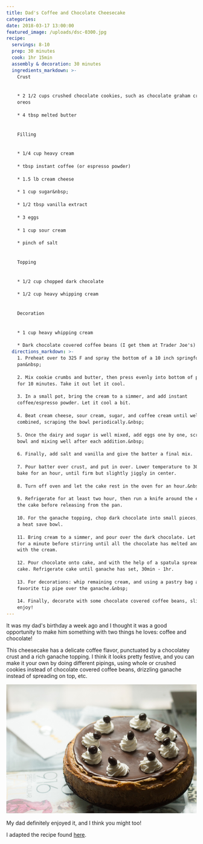 ```yaml
---
title: Dad's Coffee and Chocolate Cheesecake
categories:
date: 2018-03-17 13:00:00
featured_image: /uploads/dsc-0300.jpg
recipe:
  servings: 8-10
  prep: 30 minutes
  cook: 1hr 15min
  assembly & decoration: 30 minutes
  ingredients_markdown: >-
    Crust


    * 2 1/2 cups crushed chocolate cookies, such as chocolate graham crackers or
    oreos

    * 4 tbsp melted butter


    Filling


    * 1/4 cup heavy cream

    * tbsp instant coffee (or espresso powder)

    * 1.5 lb cream cheese

    * 1 cup sugar&nbsp;

    * 1/2 tbsp vanilla extract

    * 3 eggs

    * 1 cup sour cream

    * pinch of salt


    Topping


    * 1/2 cup chopped dark chocolate

    * 1/2 cup heavy whipping cream


    Decoration


    * 1 cup heavy whipping cream

    * Dark chocolate covered coffee beans (I get them at Trader Joe's)
  directions_markdown: >-
    1. Preheat over to 325 F and spray the bottom of a 10 inch springform
    pan&nbsp;

    2. Mix cookie crumbs and butter, then press evenly into bottom of pan. Bake
    for 10 minutes. Take it out let it cool.

    3. In a small pot, bring the cream to a simmer, and add instant
    coffee/espresso powder. Let it cool a bit.

    4. Beat cream cheese, sour cream, sugar, and coffee cream until well
    combined, scraping the bowl periodically.&nbsp;

    5. Once the dairy and sugar is well mixed, add eggs one by one, scraping
    bowl and mixing well after each addition.&nbsp;

    6. Finally, add salt and vanilla and give the batter a final mix.

    7. Pour batter over crust, and put in over. Lower temperature to 300F and
    bake for an hour, until firm but slightly jiggly in center.

    8. Turn off oven and let the cake rest in the oven for an hour.&nbsp;

    9. Refrigerate for at least two hour, then run a knife around the edge of
    the cake before releasing from the pan.

    10. For the ganache topping, chop dark chocolate into small pieces, place in
    a heat save bowl.

    11. Bring cream to a simmer, and pour over the dark chocolate. Let it sit
    for a minute before stirring until all the chocolate has melted and mixed
    with the cream.

    12. Pour chocolate onto cake, and with the help of a spatula spread over the
    cake. Refrigerate cake until ganache has set, 30min - 1hr.

    13. For decorations: whip remaining cream, and using a pastry bag and your
    favorite tip pipe over the ganache.&nbsp;

    14. Finally, decorate with some chocolate covered coffee beans, slice, and
    enjoy!
---
```


It was my dad's birthday a week ago and I thought it was a good opportunity to make him something with two things he loves: coffee and chocolate!&nbsp;

This cheesecake has a delicate coffee flavor, punctuated by a chocolatey crust and a rich ganache topping. I think it looks pretty festive, and you can make it your own by doing different pipings, using whole or crushed cookies instead of chocolate covered coffee beans, drizzling ganache instead of spreading on top, etc.

![](/uploads/versions/dsc-0289---x----600-405x---.jpg)

My dad definitely enjoyed it, and I think you might too!

I adapted the recipe found [here](https://www.purewow.com/recipes/Chocolate-Glazed-Espresso-Cheesecake).

&nbsp;